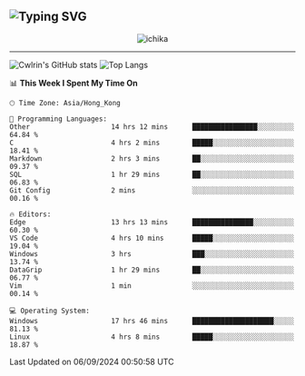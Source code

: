 ![Typing SVG](https://readme-typing-svg.demolab.com?font=Jost&size=24&pause=1000&color=7799EE&vCenter=true&multiline=true&random=false&width=435&height=100&lines=Hi+there;I'm+Sakurakouji+Nanaha;You+can+also+tell+me+Cwlrin%E2%98%86)
---
<p align="center">
  <img src="https://image.cwlrin.wiki/images/2024/06/17/Happy-Birthday2023---.png" alt="ichika" border="0" />
</p>

---
![Cwlrin's GitHub stats](https://github-readme-stats.vercel.app/api?username=cwlrin&show_icons=true&theme=buefy)
![Top Langs](https://github-readme-stats.vercel.app/api/top-langs/?username=cwlrin&layout=compact&hide=html,css)

<!--START_SECTION:waka-->
📊 **This Week I Spent My Time On** 

```text
🕑︎ Time Zone: Asia/Hong_Kong

💬 Programming Languages: 
Other                    14 hrs 12 mins      ████████████████░░░░░░░░░   64.84 % 
C                        4 hrs 2 mins        █████░░░░░░░░░░░░░░░░░░░░   18.41 % 
Markdown                 2 hrs 3 mins        ██░░░░░░░░░░░░░░░░░░░░░░░   09.37 % 
SQL                      1 hr 29 mins        ██░░░░░░░░░░░░░░░░░░░░░░░   06.83 % 
Git Config               2 mins              ░░░░░░░░░░░░░░░░░░░░░░░░░   00.16 % 

🔥 Editors: 
Edge                     13 hrs 13 mins      ███████████████░░░░░░░░░░   60.30 % 
VS Code                  4 hrs 10 mins       █████░░░░░░░░░░░░░░░░░░░░   19.04 % 
Windows                  3 hrs               ███░░░░░░░░░░░░░░░░░░░░░░   13.74 % 
DataGrip                 1 hr 29 mins        ██░░░░░░░░░░░░░░░░░░░░░░░   06.77 % 
Vim                      1 min               ░░░░░░░░░░░░░░░░░░░░░░░░░   00.14 % 

💻 Operating System: 
Windows                  17 hrs 46 mins      ████████████████████░░░░░   81.13 % 
Linux                    4 hrs 8 mins        █████░░░░░░░░░░░░░░░░░░░░   18.87 % 
```


 Last Updated on 06/09/2024 00:50:58 UTC
<!--END_SECTION:waka-->
